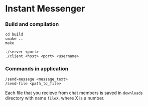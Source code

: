 # Instant Messenger

### Build and compilation

```
cd build
cmake ..
make

./server <port>
./client <host> <port> <username>
```

### Commands in application

```
/send-message <message_text>
/send-file <path_to_file>
```

Each file that you recieve from chat members is saved in `downloads` directory with name `fileX`, where X is a number.


